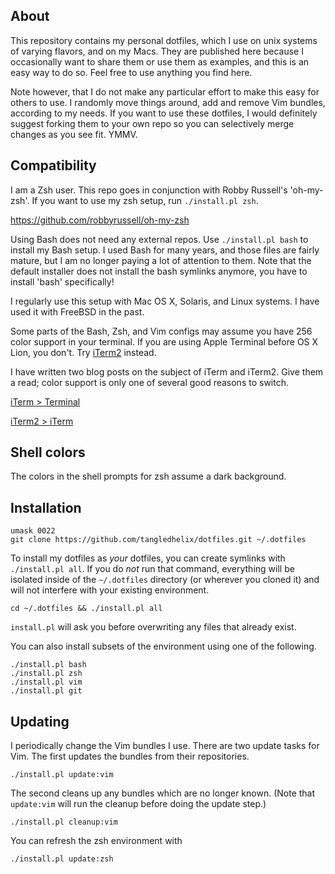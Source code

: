 
About
-----

This repository contains my personal dotfiles, which I use on unix systems of
varying flavors, and on my Macs. They are published here because I
occasionally want to share them or use them as examples, and this is an easy
way to do so. Feel free to use anything you find here.

Note however, that I do not make any particular effort to make this easy for
others to use. I randomly move things around, add and remove Vim bundles,
according to my needs. If you want to use these dotfiles, I would definitely
suggest forking them to your own repo so you can selectively merge changes as
you see fit. YMMV.

Compatibility
-------------

I am a Zsh user. This repo goes in conjunction with Robby Russell's
'oh-my-zsh'. If you want to use my zsh setup, run `./install.pl zsh`.

https://github.com/robbyrussell/oh-my-zsh

Using Bash does not need any external repos. Use `./install.pl bash` to
install my Bash setup. I used Bash for many years, and those files are fairly
mature, but I am no longer paying a lot of attention to them. Note that the
default installer does not install the bash symlinks anymore, you have
to install 'bash' specifically!

I regularly use this setup with Mac OS X, Solaris, and Linux systems. I have
used it with FreeBSD in the past.

Some parts of the Bash, Zsh, and Vim configs may assume you have 256 color
support in your terminal. If you are using Apple Terminal before OS X Lion,
you don't. Try [iTerm2][] instead.

[iterm2]: http://sites.google.com/site/iterm2home/

I have written two blog posts on the subject of iTerm and iTerm2. Give them a
read; color support is only one of several good reasons to switch.

[iTerm > Terminal](http://tangledhelix.com/blog/2010/11/20/iterm-terminal/)

[iTerm2 > iTerm](http://tangledhelix.com/blog/2010/12/06/iterm2-iterm/)

Shell colors
------------

The colors in the shell prompts for zsh assume a dark background.

Installation
------------

    umask 0022
    git clone https://github.com/tangledhelix/dotfiles.git ~/.dotfiles

To install my dotfiles as *your* dotfiles, you can create symlinks with
`./install.pl all`. If you do *not* run that command, everything will be
isolated inside of the `~/.dotfiles` directory (or wherever you cloned it)
and will not interfere with your existing environment.

    cd ~/.dotfiles && ./install.pl all

`install.pl` will ask you before overwriting any files that already exist.

You can also install subsets of the environment using one of the following.

    ./install.pl bash
    ./install.pl zsh
    ./install.pl vim
    ./install.pl git

Updating
--------

I periodically change the Vim bundles I use. There are two update tasks for
Vim. The first updates the bundles from their repositories.

    ./install.pl update:vim

The second cleans up any bundles which are no longer known. (Note that
`update:vim` will run the cleanup before doing the update step.)

    ./install.pl cleanup:vim

You can refresh the zsh environment with

    ./install.pl update:zsh

